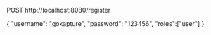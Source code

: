 POST http://localhost:8080/register

{
  "username": "gokapture",
  "password": "123456",
  "roles":["user"]
}

